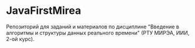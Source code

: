 # JavaFirstMirea
Репозиторий для заданий и материалов по дисциплине "Введение в алгоритмы и структуры данных реального времени" (РТУ МИРЭА, ИИИ, 2-ой курс).
